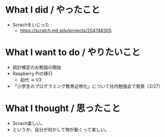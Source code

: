 # What I did / やったこと
- Scrachをいじった
  - https://scratch.mit.edu/projects/204748305

# What I want to do / やりたいこと
- 統計検定のお勉強の開始
- Raspberry Piの移行
  - 初代 → V3
- 「小学生のプログラミング教育必修化」について社内勉強会で発表（2/27）

# What I thought / 思ったこと
- Scrach楽しい。
- というか、自分が何かして物が動くって楽しい。
